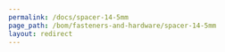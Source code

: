 ```yaml
---
permalink: /docs/spacer-14-5mm
page_path: /bom/fasteners-and-hardware/spacer-14-5mm
layout: redirect
---
```

